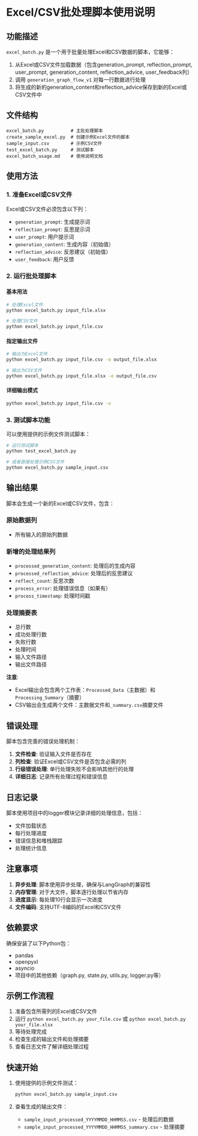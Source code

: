 # Excel/CSV批处理脚本使用说明

## 功能描述

`excel_batch.py` 是一个用于批量处理Excel和CSV数据的脚本，它能够：

1. 从Excel或CSV文件加载数据（包含generation_prompt, reflection_prompt, user_prompt, generation_content, reflection_advice, user_feedback列）
2. 调用 `generation_graph_flow_v1` 对每一行数据进行处理
3. 将生成的新的generation_content和reflection_advice保存到新的Excel或CSV文件中

## 文件结构

```
excel_batch.py          # 主批处理脚本
create_sample_excel.py  # 创建示例Excel文件的脚本
sample_input.csv        # 示例CSV文件
test_excel_batch.py     # 测试脚本
excel_batch_usage.md    # 使用说明文档
```

## 使用方法

### 1. 准备Excel或CSV文件

Excel或CSV文件必须包含以下列：
- `generation_prompt`: 生成提示词
- `reflection_prompt`: 反思提示词  
- `user_prompt`: 用户提示词
- `generation_content`: 生成内容（初始值）
- `reflection_advice`: 反思建议（初始值）
- `user_feedback`: 用户反馈

### 2. 运行批处理脚本

#### 基本用法
```bash
# 处理Excel文件
python excel_batch.py input_file.xlsx

# 处理CSV文件
python excel_batch.py input_file.csv
```

#### 指定输出文件
```bash
# 输出为Excel文件
python excel_batch.py input_file.csv -o output_file.xlsx

# 输出为CSV文件
python excel_batch.py input_file.xlsx -o output_file.csv
```

#### 详细输出模式
```bash
python excel_batch.py input_file.csv -v
```

### 3. 测试脚本功能

可以使用提供的示例文件测试脚本：

```bash
# 运行测试脚本
python test_excel_batch.py

# 或者直接处理示例CSV文件
python excel_batch.py sample_input.csv
```

## 输出结果

脚本会生成一个新的Excel或CSV文件，包含：

### 原始数据列
- 所有输入的原始列数据

### 新增的处理结果列
- `processed_generation_content`: 处理后的生成内容
- `processed_reflection_advice`: 处理后的反思建议
- `reflect_count`: 反思次数
- `process_error`: 处理错误信息（如果有）
- `process_timestamp`: 处理时间戳

### 处理摘要表
- 总行数
- 成功处理行数
- 失败行数
- 处理时间
- 输入文件路径
- 输出文件路径

**注意**: 
- Excel输出会包含两个工作表：`Processed_Data`（主数据）和`Processing_Summary`（摘要）
- CSV输出会生成两个文件：主数据文件和`_summary.csv`摘要文件

## 错误处理

脚本包含完善的错误处理机制：

1. **文件检查**: 验证输入文件是否存在
2. **列检查**: 验证Excel或CSV文件是否包含必需的列
3. **行级错误处理**: 单行处理失败不会影响其他行的处理
4. **详细日志**: 记录所有处理过程和错误信息

## 日志记录

脚本使用项目中的logger模块记录详细的处理信息，包括：
- 文件加载状态
- 每行处理进度
- 错误信息和堆栈跟踪
- 处理统计信息

## 注意事项

1. **异步处理**: 脚本使用异步处理，确保与LangGraph的兼容性
2. **内存管理**: 对于大文件，脚本逐行处理以节省内存
3. **进度显示**: 每处理10行会显示一次进度
4. **文件编码**: 支持UTF-8编码的Excel和CSV文件

## 依赖要求

确保安装了以下Python包：
- pandas
- openpyxl
- asyncio
- 项目中的其他依赖（graph.py, state.py, utils.py, logger.py等）

## 示例工作流程

1. 准备包含所需列的Excel或CSV文件
2. 运行 `python excel_batch.py your_file.csv` 或 `python excel_batch.py your_file.xlsx`
3. 等待处理完成
4. 检查生成的输出文件和处理摘要
5. 查看日志文件了解详细处理过程

## 快速开始

1. 使用提供的示例文件测试：
   ```bash
   python excel_batch.py sample_input.csv
   ```

2. 查看生成的输出文件：
   - `sample_input_processed_YYYYMMDD_HHMMSS.csv` - 处理后的数据
   - `sample_input_processed_YYYYMMDD_HHMMSS_summary.csv` - 处理摘要
